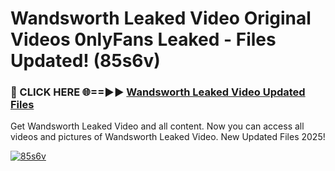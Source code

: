 # Wandsworth Leaked Video Original Videos 0nlyFans Leaked - Files Updated! (85s6v)

<h3>🔴 CLICK HERE 🌐==►► <a href="https://tinyurl.com/x26r9saj" rel="nofollow">Wandsworth Leaked Video Updated Files</a></h3>

Get Wandsworth Leaked Video and all content. Now you can access all videos and pictures of Wandsworth Leaked Video. New Updated Files 2025!

[![85s6v](https://i.imgur.com/LkgZPqh.gif)](https://tinyurl.com/x26r9saj)
